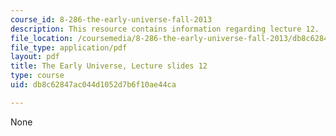 ```yaml
---
course_id: 8-286-the-early-universe-fall-2013
description: This resource contains information regarding lecture 12.
file_location: /coursemedia/8-286-the-early-universe-fall-2013/db8c62847ac044d1052d7b6f10ae44ca_MIT8_286F13_lec12.pdf
file_type: application/pdf
layout: pdf
title: The Early Universe, Lecture slides 12
type: course
uid: db8c62847ac044d1052d7b6f10ae44ca

---
```

None